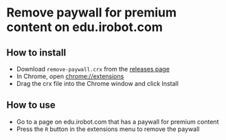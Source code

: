 # Remove paywall for premium content on edu.irobot.com

## How to install

- Download `remove-paywall.crx` from the [releases page](https://github.com/mogenson/remove-paywall/releases)
- In Chrome, open [chrome://extensions](chrome://extensions)
- Drag the crx file into the Chrome window and click Install

## How to use

- Go to a page on edu.irobot.com that has a paywall for premium content
- Press the `R` button in the extensions menu to remove the paywall
